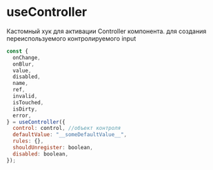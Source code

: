 # useController

Кастомный хук для активации Controller компонента. для создания переиспользуемого контролируемого input

```js
const {
  onChange,
  onBlur,
  value,
  disabled,
  name,
  ref,
  invalid,
  isTouched,
  isDirty,
  error,
} = useController({
  control: control, //объект контроля
  defaultValue: "__someDefaultValue__",
  rules: {},
  shouldUnregister: boolean,
  disabled: boolean,
});
```
